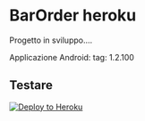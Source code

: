 # BarOrder heroku

Progetto in sviluppo....

Applicazione Android: tag: 1.2.100

## Testare

[![Deploy to Heroku](https://www.herokucdn.com/deploy/button.png)](https://heroku.com/deploy)
